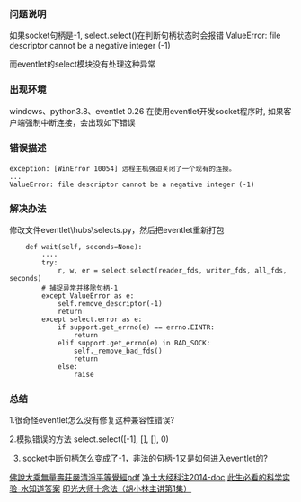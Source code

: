 ### 问题说明

如果socket句柄是-1, select.select()在判断句柄状态时会报错 ValueError: file descriptor cannot be a negative integer (-1)

而eventlet的select模块没有处理这种异常

### 出现环境

windows、python3.8、eventlet 0.26 在使用eventlet开发socket程序时, 如果客户端强制中断连接，会出现如下错误

### 错误描述

```
exception: [WinError 10054] 远程主机强迫关闭了一个现有的连接。
...
ValueError: file descriptor cannot be a negative integer (-1)
```

### 解决办法

修改文件eventlet\hubs\selects.py，然后把eventlet重新打包

```
    def wait(self, seconds=None):
        ....
        try:
            r, w, er = select.select(reader_fds, writer_fds, all_fds, seconds)
        # 捕捉异常并移除句柄-1
        except ValueError as e:
            self.remove_descriptor(-1)
            return
        except select.error as e:
            if support.get_errno(e) == errno.EINTR:
                return
            elif support.get_errno(e) in BAD_SOCK:
                self._remove_bad_fds()
                return
            else:
                raise
```

### 总结

1.很奇怪eventlet怎么没有修复这种兼容性错误?

2.模拟错误的方法  select.select([-1], [], [], 0)

3. socket中断句柄怎么变成了-1，非法的句柄-1又是如何进入eventlet的?


[佛說大乘無量壽莊嚴清淨平等覺經pdf](http://doc.sxjy360.top/book/佛說大乘無量壽莊嚴清淨平等覺經(難字注音).pdf)
[净土大经科注2014-doc](http://doc.sxjy360.top/book/净土大经科注2014-doc.zip)
[此生必看的科学实验-水知道答案](http://v.youku.com/v_show/id_XMjgzMzcwNDk4OA)
[印光大师十念法（胡小林主讲第1集）](http://v.youku.com/v_show/id_XMzUwMzc4NzY4NA)

